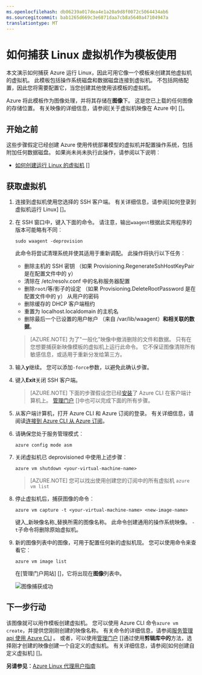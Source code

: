 ```yaml
---
ms.openlocfilehash: db06239a017dea4e1a20a9d8f0072c5064434ab6
ms.sourcegitcommit: bab1265d669c3e6871daa7cb8a5640a47104947a
translationtype: MT
---
```

<properties
    pageTitle="捕获运行 Linux 虚拟机映像"
    description="了解如何捕获运行 Linux Azure 虚拟机 (VM) 映像。"
    services="virtual-machines"
    documentationCenter=""
    authors="dsk-2015"
    manager="timlt"
    editor="tysonn"
    tags="azure-service-management"/>

<tags
    ms.service="virtual-machines"
    ms.workload="infrastructure-services"
    ms.tgt_pltfrm="vm-linux"
    ms.devlang="na"
    ms.topic="article"
    ms.date="07/16/2015"
    ms.author="dkshir"/>


# 如何捕获 Linux 虚拟机作为模板使用

本文演示如何捕获 Azure 运行 Linux，因此可用它像一个模板来创建其他虚拟机的虚拟机。 此模板包括操作系统磁盘和数据磁盘连接到虚拟机。 不包括网络配置，因此您将需要配置它，当您创建其他使用该模板的虚拟机。

Azure 将此模板作为图像处理，并将其存储在**图像**下。 这是您已上载的任何图像的存储位置。 有关映像的详细信息，请参阅[关于虚拟机映像在 Azure 中] []。

## 开始之前

这些步骤假定已经创建 Azure 使用传统部署模型的虚拟机并配置操作系统，包括附加任何数据磁盘。 如果尚未尚未执行此操作，请参阅以下说明︰

- [如何创建运行 Linux 的虚拟机] []


## 获取虚拟机

1. 连接到虚拟机使用您选择的 SSH 客户端。 有关详细信息，请参阅[如何登录到虚拟机运行 Linux] []。

2. 在 SSH 窗口中，键入下面的命令。  请注意，输出`waagent`根据此实用程序的版本可能略有不同︰

    `sudo waagent -deprovision`

    此命令将尝试清理系统并使其适用于重新调配。 此操作将执行以下任务︰

    - 删除主机的 SSH 密钥 （如果 Provisioning.RegenerateSshHostKeyPair 是在配置文件中的 y）
    - 清除在 /etc/resolv.conf 中的名称服务器配置
    - 删除`root`/等/影子的设定 （如果 Provisioning.DeleteRootPassword 是在配置文件中的 y） 从用户的密码
    - 删除缓存的 DHCP 客户端租约
    - 重置为 localhost.localdomain 的主机名
    - 删除最后一个已设置的用户帐户 （来自 /var/lib/waagent）**和相关联的数据**。

    >[AZURE.NOTE] 为了"一般化"映像中撤消删除的文件和数据。 只有在您想要捕获新映像模板的虚拟机上运行此命令。 它不保证图像清除所有敏感信息，或适用于重新分发给第三方。


3. 输入**y**继续。 您可以添加`-force`参数，以避免此确认步骤。

4. 键入**Exit**关闭 SSH 客户端。


    >[AZURE.NOTE] 下面的步骤假设您已经[安装](../xplat-cli-install.md)了 Azure CLI 在客户端计算机上。 [管理门户] []中也可以完成下面的所有步骤。

5. 从客户端计算机，打开 Azure CLI 和 Azure 订阅的登录。 有关详细信息，请阅读[连接到 Azure CLI 从 Azure 订阅](../xplat-cli-connect.md)。

6. 请确保您处于服务管理模式︰

    `azure config mode asm`

7. 关闭虚拟机已 deprovisioned 中使用上述步骤︰

    `azure vm shutdown <your-virtual-machine-name>`

    >[AZURE.NOTE] 您可以找出使用创建您的订阅中的所有虚拟机 `azure vm list`

8. 停止虚拟机后，捕获图像的命令︰

    `azure vm capture -t <your-virtual-machine-name> <new-image-name>`

    键入_新映像名称_替换所需的图像名称。 此命令创建通用的操作系统映像。 `-t`子命令将删除原始虚拟机。

9.  新的图像列表中的图像，可用于配置任何新的虚拟机现。 您可以使用命令来查看它︰

    `azure vm image list`

    在[管理门户网站] []，它将出现在**图像**列表中。

    ![图像捕获成功](./media/virtual-machines-linux-capture-image/VMCapturedImageAvailable.png)


## 下一步行动
该图像就可以用作模板创建虚拟机。 您可以使用 Azure CLI 命令`azure vm create`，并提供您刚刚创建的映像名称。 有关命令的详细信息，请参阅[服务管理 api 使用 Azure CLI](virtual-machines-command-line-tools.md) 。 或者，可以使用[管理门户] []通过使用**剪辑库中的**方法，选择刚才创建的映像创建一个自定义的虚拟机。 有关详细信息，请参阅[如何创建自定义虚拟机] []。

**另请参见︰**[Azure Linux 代理用户指南](virtual-machines-linux-agent-user-guide.md)

[管理门户]: http://manage.windowsazure.com
[如何登录到运行 Linux 的虚拟机]: virtual-machines-linux-how-to-log-on.md
[有关在 Azure 中的虚拟机映像]: http://msdn.microsoft.com/library/azure/dn790290.aspx
[如何创建自定义的虚拟机]: virtual-machines-create-custom.md
[如何附加到虚拟机的数据磁盘]: storage-windows-attach-disk.md
[如何创建运行 Linux 的虚拟机]: virtual-machines-linux-tutorial.md
